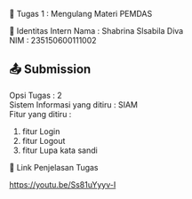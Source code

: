 📁 Tugas 1 : Mengulang Materi PEMDAS

👤 Identitas Intern
Nama : Shabrina Slsabila Diva            
NIM  : 235150600111002

## 📤 Submission  

Opsi Tugas : 2            
Sistem Informasi yang ditiru : SIAM              
Fitur yang ditiru :                   
1. fitur Login
2. fitur Logout
3. fitur Lupa kata sandi

🔗 Link Penjelasan Tugas

https://youtu.be/Ss81uYyyv-I

